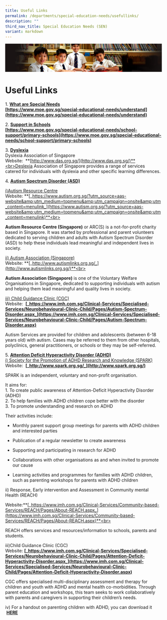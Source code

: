 ```yaml
---
title: Useful Links
permalink: /departments/special-education-needs/usefullinks/
description: ""
third_nav_title: Special Education Needs (SEN)
variant: markdown
---
```

![](/images/Sub-banner1.jpg)

Useful Links
============

1\. <b><u>What are Special Needs</u></b><br>
**[https://www.moe.gov.sg/special-educational-needs/understand](https://www.moe.gov.sg/special-educational-needs/understand)**

2\. <b><u>Support in Schools</u></b><br>
**[https://www.moe.gov.sg/special-educational-needs/school-support/primary-schools](https://www.moe.gov.sg/special-educational-needs/school-support/primary-schools)**

3\.  <b><u>Dyslexia</u></b><br>
Dyslexia Association of Singapore<br>
Website:&nbsp;&nbsp;**[http://www.das.org.sg/](http://www.das.org.sg/)**<br>Deslexia Association of Singapore provides a range of services catered for individuals with dyslexia and other specific learning differences.

4\.  <b><u>Autism Spectrum Disorder (ASD)</u></b>

<u>i)Autism Resource Centre</u><br>
	Website: **[_https://www.autism.org.sg/?utm_source=aas-website&amp;utm_medium=topmenu&amp;utm_campaign=onsite&amp;utm_content=menulink_](https://www.autism.org.sg/?utm_source=aas-website&amp;utm_medium=topmenu&amp;utm_campaign=onsite&amp;utm_content=menulink)**<br>
	
**Autism Resource Centre (Singapore)** or ARC(S) is a not-for-profit charity based in Singapore. It was started by professional and parent volunteers dedicated to serving children and adults with Autism Spectrum Disorder (ASD) to help these individuals lead meaningful and independent lives in society.

<u>ii)  Autism Association (Singapore)</u><br>
Website: **[_http://www.autismlinks.org.sg/_](http://www.autismlinks.org.sg/)**<br>

**Autism Association (Singapore)**&nbsp;is one of the Voluntary Welfare Organisations in Singapore, dedicated to supporting individuals with autism and helping them lead meaningful and quality lives in society.

<u>iii)  Child Guidance Clinic (CGC)</u><br>
Website:&nbsp;&nbsp;**[_https://www.imh.com.sg/Clinical-Services/Specialised-Services/Neurobehavioural-Clinic-Child/Pages/Autism-Spectrum-Disorder.aspx_](https://www.imh.com.sg/Clinical-Services/Specialised-Services/Neurobehavioural-Clinic-Child/Pages/Autism-Spectrum-Disorder.aspx)**

Autism Services&nbsp;are provided for children and adolescents (between 6-18 years old) with autism. Cases may be referred to them from other hospitals, polyclinics, general practitioners, or schools or they may be self-referred.

5\. <b><u>Attention Deficit Hyperactivity Disorder (ADHD)</u></b><br>
<u>i)  Society for the Promotion of ADHD Research and Knowledge (SPARK)</u><br>
Website:&nbsp;&nbsp;**[_http://www.spark.org.sg/_](http://www.spark.org.sg/)**

SPARK is an independent, voluntary and non-profit organisation.

It aims for:<br>
1\. To create public awareness of Attention-Deficit Hyperactivity Disorder (ADHD)<br>
2\. To help families with ADHD children cope better with the disorder<br>
3\. To promote understanding and research on ADHD

Their activities include:  
  

*   Monthly parent support group meetings for parents with ADHD children and interested parties  
    
*   Publication of a regular newsletter to create awareness  
    
*   Supporting and participating in research for ADHD  
    
*   Collaborations with other organisations as and when invited to promote our cause  
    
*   Learning activities and programmes for families with ADHD children, such as parenting workshops for parents with ADHD children  
    
ii) Response, Early intervention and Assessment in Community mental Health (REACH)

Website:**[_https://www.imh.com.sg/Clinical-Services/Community-based-Services/REACH/Pages/About-REACH.aspx_](https://www.imh.com.sg/Clinical-Services/Community-based-Services/REACH/Pages/About-REACH.aspx)**<br>

REACH offers services and resources/information to schools, parents and students.

iii)Child Guidance Clinic (CGC)<br>
Website: **[_https://www.imh.com.sg/Clinical-Services/Specialised-Services/Neurobehavioural-Clinic-Child/Pages/Attention-Deficit-Hyperactivity-Disorder.aspx_](https://www.imh.com.sg/Clinical-Services/Specialised-Services/Neurobehavioural-Clinic-Child/Pages/Attention-Deficit-Hyperactivity-Disorder.aspx)**

CGC offers specialised multi-disciplinary assessment and therapy for children and youth with ADHD and mental health co-morbidities. Through parent education and workshops, this team seeks to work collaboratively with parents and caregivers in supporting their children’s needs.

iv) For a handout on parenting children with ADHD, you can download it &nbsp;**[HERE](https://www.imh.com.sg/Documents/publications/educational-brochures/for-children-and-adolescents/ADHD_Booklet.pdf)**